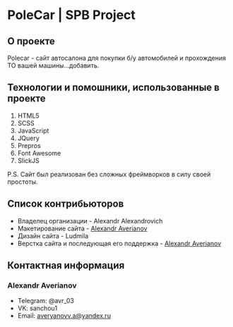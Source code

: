 # PoleCar | SPB Project

## О проекте

Polecar - сайт автосалона для покупки б/у автомобилей и прохождения ТО вашей машины...добавить.

## Технологии и помошники, использованные в проекте

1. HTML5
2. SCSS
3. JavaScript
4. JQuery
5. Prepros
6. Font Awesome
7. SlickJS

P.S. Сайт был реализован без сложных фреймворков в силу своей простоты.

## Список контрибьюторов

- Владелец организации - Alexandr Alexandrovich
- Макетирование сайта - [Alexandr Averianov](https://vk.com/sanchou1)
- Дизайн сайта - Ludmila
- Верстка сайта и последующая его поддержка - [Alexandr Averianov](https://vk.com/sanchou1)

## Контактная информация

### Alexandr Averianov
- Telegram: @avr_03
- VK: sanchou1
- Email: averyanovv.a@yandex.ru